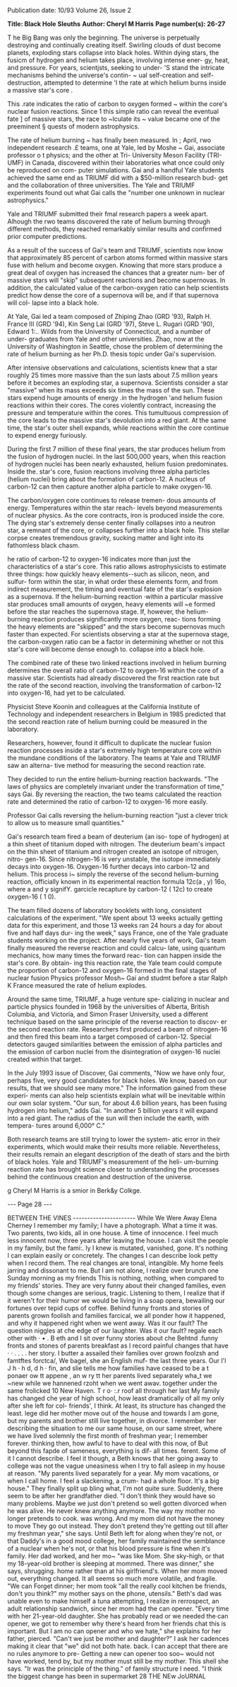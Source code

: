 Publication date: 10/93
Volume 26, Issue 2

**Title: Black Hole Sleuths**
**Author: Cheryl M Harris**
**Page number(s): 26-27**

T
he Big Bang was only the beginning. The universe is 
perpetually destroying and continually creating itself. 
Swirling clouds of dust become planets, exploding 
stars collapse into black holes. Within dying stars, the fusicm 
of hydrogen and helium takes place, involving intense ener-
gy, heat, and pressure. For years, scientjsts, seeking to under-
'S stand the intricate mechanisms behind the universe's contin-
~ ual self-creation and self-destruction, attempted to determine 
'l the rate at which helium burns inside a massive star's core . 

This .rate indicates the ratio of carbon to oxygen formed 
~ within the core's nuclear fusion reactions. Since 
1 this simple ratio can reveal the eventual fate 
] of massive stars, the race to ~lculate its 
~ value became one of the preeminent 
§ quests of modern astrophysics. 

The rate of helium burning 
~ has finally been measured. In 
; April, rwo independent research 
.£ teams, one at Yale, led by Moshe 
~ Gai, associate professor o 
t physics; and the other at Tri-
University Meson Facility (TRI-
UMF) in Canada, discovered 
within their laboratories what once 
could only be reproduced on com-
puter simulations. Gai and a handful 
Yale students achieved the same end as 
TRIUMF did with a $50-million research bud-
get and the collaboration of three universities. The Yale 
and TRIUMF experiments found out what Gai calls the 
"number one unknown in nuclear astrophysics." 

Yale and TRIUMF submitted their fmal research papers 
a week apart. Alhough the rwo teams discovered the rate of 
helium burning through different methods, they reached 
remarkably similar results and confirmed prior computer 
predictions. 

As a result of the success of Gai's team and TRIUMF, 
scientists now know that approximately 85 percent of carbon 
atoms formed within massive stars fuse with helium and 
become oxygen. Knowing that more stars produce a great 
deal of oxygen has increased the chances that a greater num-
ber of massive stars will "skip" subsequent reactions and 
become supernovas. In addition, the calculated value of the 
carbon-oxygen ratio can help scientists predict how dense the 
core of a supernova will be, and if that supernova will col-
lapse into a black hole. 

At Yale, Gai led a team composed of Zhiping Zhao 
(GRD '93), Ralph H. France III (GRD '94), Kin Seng Lai 
(GRD '97), Steve L. Rugari (GRD '90), Edward 1:.. Wilds 
from the University of Connecticut, and a number of under-
graduates from Yale and other universities. Zhao, now at the 
University of Washington in Seattle, chose the problem of 
determining the rate of helium burning as her Ph.D. thesis 
topic under Gai's supervision. 

After intensive observations and calculations, scientists 
knew that a star roughly 25 times more massive than the sun 
lasts about 7.5 million years before it becomes an 
exploding star, a supernova. Scientists consider a 
star "massive" when its mass exceeds six times 
the mass of the sun. These stars expend 
huge amounts of energy .in the hydrogen 
'and helium fusion reactions within their 
cores. The cores violently contract, 
increasing the pressure and temperature 
within the cores. This tumultuous 
compression of the core leads to the 
massive star's devolution into a red 
giant. At the same time, the star's outer 
shell expands, while reactions within the 
core continue to expend energy furiously. 

During the first 7 million of these final 
years, the star produces helium from the 
fusion of hydrogen nuclei. In the last 500,000 
years, when this reaction of hydrogen nuclei has been 
nearly exhausted, helium fusion predominates. Inside the. 
star's core, fusion reactions involving three alpha particles 
(helium nuclei) bring about the formation of carbon-12. A 
nucleus of carbon-12 can then capture another alpha particle 
to make oxygen-16. 

The carbon/oxygen core continues to release tremen-
dous amounts of energy. Temperatures within the star reach-
levels beyond measurements of nuclear physics. As the core 
contracts, iron is produced inside the core. The dying star's 
extremely dense center finally collapses into a neutron star, a 
remnant of the core, or collapses further into a black hole. 
This stellar corpse creates tremendous gravity, sucking matter 
and light into its fathomless black chasm. 

he ratio of carbon-12 to oxygen-16 indicates more 
than just the characteristics of a star's core. This ratio 
allows astrophysicists to estimate three things: how 
quickly heavy elements--such as silicon, neon, and sulfur-
form within the star, in what order these elements form, and 
from indirect measurement, the timing and eventual fate of 
the star's explosion as a supernova. If the helium-burning 
reaction ·within a particular massive star produces small 
amounts of oxygen, heavy elements will ~e formed before the 
star reaches the supernova stage. If, however, the helium-
burning reaction produces significantly more oxygen, reac-
tions forming the heavy elements are "skipped" and the stars 
become supernovas much faster than expected. For scientists 
observing a star at the supernova stage, the carbon-oxygen 
ratio can be a factor in determining whether or not this star's 
core will become dense enough to. collapse into a black hole. 

The combined rate of these two linked reactions 
involved in helium burning determines the overall ratio of 
carbon-12 to oxygen-16 within the core of a massive star. 
Scientists had already discovered the first reaction rate but 
the rate of the second reaction, involving the transformation 
of carbon-12 into oxygen-16, had yet to be calculated. 

Physicist Steve Koonin and colleagues at the California 
Institute of Technology and independent researchers in 
Belgium in 1985 predicted that the second reaction rate of 
helium burning could be measured in the laboratory. 

Researchers, however, found it difficult to duplicate the 
nuclear fusion reaction processes inside a star's extremely 
high temperature core within the mundane conditions of the 
laboratory. The teams at Yale and TRIUMF saw an alterna-
tive method for measuring the second reaction rate. 

They decided to run the entire helium-burning reaction 
backwards. "The laws of physics are completely invariant 
under the transformation of time," says Gai. By reversing 
the reaction, the two teams calculated the reaction rate and 
determined the ratio of carbon-12 to oxygen-16 more easily. 

Professor Gai calls reversing the helium-burning reaction 
"just a clever trick to allow us to measure small quantities." 

Gai's research team fired a beam of deuterium {an iso-
tope of hydrogen) at a thin sheet of titanium doped with 
nitrogen. The deuterium beam's impact on the thin sheet of 
titanium and nitrogen created an isotope of nitrogen, nitro-
gen-16. Since nitrogen-16 is very unstable, the isotope 
immediately decays into oxygen-16. Oxygen-16 further 
decays into carbon-12 and helium. This process i~ simply the 
reverse of the second helium-burning reaction, officially 
known in its experimental reaction formula 12c(a , y) 16o, 
where a and y signifY. garcicle recapture by carbon-12 ( 12c) 
to create oxygen-16 ( 1 0). 

The team filled dozens of laboratory booklets with long, 
consistent calculations of the experiment. "We spent about 
13 weeks actually getting data for this experiment, and those 
13 weeks ran 24 hours a day for about five and half days dur-
ing the week," says France, one of the Yale graduate students 
working on the project. After nearly five years of work, Gai's 
team finally measured the reverse reaction and could calcu-
late, 
using 
quantum 
mechanics, how 
many times the 
forward reac-
tion can happen 
inside the star's 
core. By obtain-
ing this reaction 
rate, the Yale 
team 
could 
compute 
the 
proportion of 
carbon-12 and 
oxygen-16 
formed in the 
final stages of 
nuclear fusion Physics professor Mosh~ Gai and studmt 
before a star Ralph K France measured the rate of helium 
explodes. 

Around the same time, TRIUMF, a huge venture spe-
cializing in nuclear and particle physics founded in 1968 by 
the universities of Alberta, British Columbia, and Victoria, 
and Simon Fraser University, used a different technique 
based on the same principle of the reverse reaction to discov-
er the second reaction rate. Researchers first produced a 
beam of nitrogen-16 and then fired this beam into a target 
composed of carbon-12. Special detectors gauged similarities 
between the emission of alpha particles and the emission of 
carbon nuclei from the disintegration of oxygen-16 nuclei 
created within that target. 

In the July 1993 issue of Discover, Gai comments, "Now 
we have only four, perhaps five, very good candidates for 
black holes. We know, based on our results, that we should 
see many more." The information gained from these experi-
ments can also help scientists explain what will be inevitable 
within our own solar system. "Our sun, for about 4.6 billion 
years, has been fusing hydrogen into helium," adds Gai. "In 
another 5 billion years it will expand into a red giant. The 
radius of the sun will then include the earth, with tempera-
tures around 6,000° C." 

Both research teams are still trying to lower the system-
atic error in their experiments, which would make their 
results more reliable. Nevertheless, their results remain an 
elegant description of the death of stars and the birth of 
black holes. Yale and TRIUMF's measurement of the heli-
um-burning reaction rate has brought science closer to 
understanding the processes behind the continuous creation 
and destruction of the universe. 

g 
Cheryl M Harris is a smior in Berk&y Colkge. 





--- Page 28 ---

BETWEEN THE VINES ----------------------
While We Were Away 
Elena Cherney 
I 
remember my family; I have a photograph. What a time 
it was. Two parents, two kids, all in one house. A time 
of innocence. 
I feel much less innocent now, three years after leaving 
the house. I can visit the people in my family, but the fami:. 
ly I knew is mutated, vanished, gone. It's nothing I can 
explain easily or concretely. The changes I can describe 
look petty when I record them. The real changes are tonal, 
intangible. My home feels jarring and dissonant to me. 
But I am not alone, I realize over brunch one Sunday 
morning as my friends 
This is nothing, nothing, when compared to my 
friends' stories. They are very funny about their changed 
families, even though some changes are serious, tragic. 
Listening to them, I realize that if it weren't for their humor 
we would be living in a soap opera, bewailing our fortunes 
over tepid cups of coffee. Behind funny fronts and stories of 
parents grown foolish and families farcical, we all ponder 
how it happened, and why it happened right when we went 
away. Was it our fault? The question niggles at che edge of 
our laughter. Was it our fault? 
regale each other with · 
• 
. 
B
eth and I sit over 
funny stories about che Behtnd .funny fronts and stones of parents 
breakfast as I record 
painful changes that have 
· · 
. 
. . 
. 
her story. I butter a 
assailed their families over grown foolzsh and famtftes forctca/, We bagel, she an English muf-
the last three years. Our 
l'l 
J 
h 
· h 
d, 
d h 
· fin, and slie tells me how 
families have ceased to be a t ponaer ow tt appene , an w ry tt her parents lived separately 
wha_t we ~new while we 
hannened rzoht when we went awav. 
together under the same 
frolicked 10 New Haven. 
T r 
o· 
:.r 
roof all through her last 
My family has changed che 
year of high school, how 
least dramatically of all my 
only after she left for col-
friends', I think. At least, its structure has changed the least. 
lege did her mother move out of the house and towards 
I am gone, but my parents and brother still live together, in 
divorce. I remember her describing the situation to me 
our same house, on our same street, where we have lived 
solemnly the first month of freshman year; I remember 
forever. 
thinking then, how awful to have to deal with this now, of 
But beyond this fapde of sameness, everything is dif-
all times. 
ferent. Some of it I cannot describe. I feel it though, a 
Beth knows that her going away to college was not the 
vague uneasiness when I try to fall asleep in my house at 
reason. "My parents lived separately for a year. My mom 
vacations, or when I call home. I feel a slackening, a crum-
had a whole floor. It's a big house." They finally split up 
bling what, I'm not quite sure. Suddenly, there seem to be 
after her grandfather died. "I don't think they would have 
so many problems. Maybe we just don't pretend so well 
gotten divorced when he was alive. He never knew anything 
anymore. The way my mother no longer pretends to cook. 
was wrong. And my mom did not have the money to move 
They go out instead. They don't pretend they're getting 
out till after my freshman year," she says. Until Beth left for 
along when they're not, or that Daddy's in a good mood 
college, her family maintained the semblance of a nuclear 
when he's not, or that his blood pressure is fine when it's 
family. Her dad worked, and her mo~ "was like Mom. She 
sky-high, or that my 18-year-old brother is sleeping at 
mommed. There was dinner," she says, shrugging. 
home rather than at his girlfriend's. 
When her mom moved out, everything changed. 
It all seems so much more volatile, and fragile. "We can 
Forget dinner; her mom took "all the really cool kitchen 
be friends, don't you think?" my mother says on the phone, 
utensils." Beth's dad was unable even to make himself a tuna 
attempting, I realize in rerrospect, an adult relationship 
sandwich, since her mom had the can opener. "Every time 
with her 21-year-old daughter. She has probably read or 
we needed the·can opener, we got to remember why there's 
heard from her friends chat this is important. But I am 
no can opener and who we hate," she explains for her father, 
pierced. "Can't we just be mother and daughter?" I ask 
her cadences making it clear that "we" did not both hate. 
back. I can accept that there are no rules anymore to pre-
Getting a new can opener too soo~ would not have worked, 
tend by, but my mother must still be my mother. This shell 
she says. "Ir was the priniciple of the thing." 
of family structure I need. 
"I think the biggest change has been in supermarket 
28 THE NEw JoURNAL